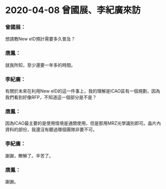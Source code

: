 # 2020-04-08 曾國展、李紀廣來訪

### 曾國展：
想請教New eID預計需要多久普及？

### 唐鳳：
就我所知，至少還要一年多的時間。

### 李紀廣：
有關於未來在利用New eID的這一件事上，我的理解是ICAO區有一個規劃，因為我們看到好像RFP，不知道這一個部分是不是？

### 唐鳳：
因為ICAO最主要的是使用情境是通關使用，但是那用MRZ光學識別即可。晶片內資料的部份，我還沒有聽過哪個團隊非要不可。

### 李紀廣：
謝謝，瞭解了。辛苦了。

### 唐鳳：
謝謝。

